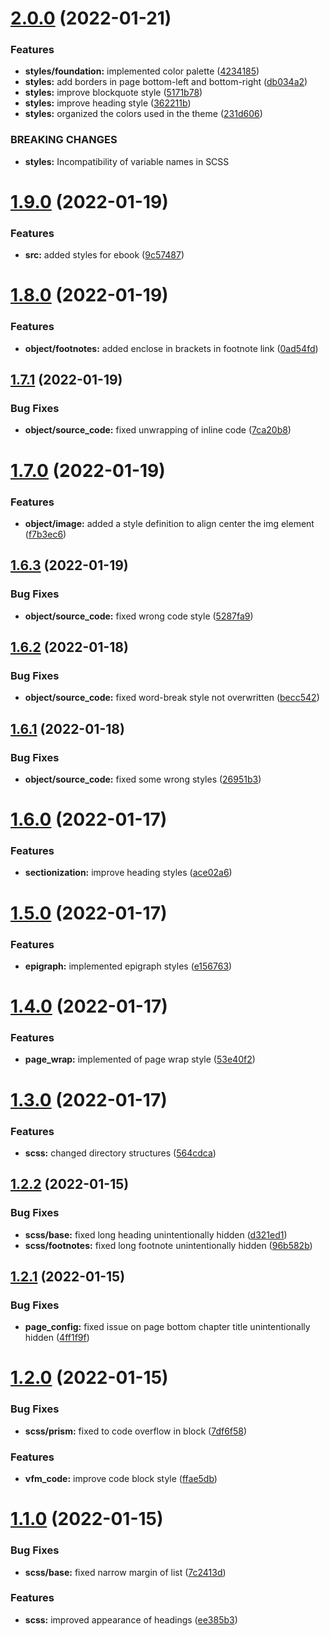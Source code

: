 # [2.0.0](https://github.com/o2project/vivliostyle-theme-o2project/compare/v1.9.0...v2.0.0) (2022-01-21)


### Features

* **styles/foundation:** implemented color palette ([4234185](https://github.com/o2project/vivliostyle-theme-o2project/commit/423418512c91cfa283e08d7d09a6c7add90f7412))
* **styles:** add borders in page bottom-left and bottom-right ([db034a2](https://github.com/o2project/vivliostyle-theme-o2project/commit/db034a255f542ed152d0fde954018b4da045d98c))
* **styles:** improve blockquote style ([5171b78](https://github.com/o2project/vivliostyle-theme-o2project/commit/5171b789ad646078c3960becbb535d67859bb03e))
* **styles:** improve heading style ([362211b](https://github.com/o2project/vivliostyle-theme-o2project/commit/362211b0bd6a6b779e83244b4d1a11ee467d7ab4))
* **styles:** organized the colors used in the theme ([231d606](https://github.com/o2project/vivliostyle-theme-o2project/commit/231d6068d7e5537e28fea13e2b75ea757b368c13))


### BREAKING CHANGES

* **styles:** Incompatibility of variable names in SCSS

# [1.9.0](https://github.com/o2project/vivliostyle-theme-o2project/compare/v1.8.0...v1.9.0) (2022-01-19)


### Features

* **src:** added styles for ebook ([9c57487](https://github.com/o2project/vivliostyle-theme-o2project/commit/9c57487adba1eb186bcfc6f9468b76a53a80331c))

# [1.8.0](https://github.com/o2project/vivliostyle-theme-o2project/compare/v1.7.1...v1.8.0) (2022-01-19)


### Features

* **object/footnotes:** added enclose in brackets in footnote link ([0ad54fd](https://github.com/o2project/vivliostyle-theme-o2project/commit/0ad54fde3f874bf4c6d210c4061a6c3f2b080b51))

## [1.7.1](https://github.com/o2project/vivliostyle-theme-o2project/compare/v1.7.0...v1.7.1) (2022-01-19)


### Bug Fixes

* **object/source_code:** fixed unwrapping of inline code ([7ca20b8](https://github.com/o2project/vivliostyle-theme-o2project/commit/7ca20b80e234b0da977ed839841a25b320277013))

# [1.7.0](https://github.com/o2project/vivliostyle-theme-o2project/compare/v1.6.3...v1.7.0) (2022-01-19)


### Features

* **object/image:** added a style definition to align center the img element ([f7b3ec6](https://github.com/o2project/vivliostyle-theme-o2project/commit/f7b3ec65476b2789e23990c37ae05078c2a0e910))

## [1.6.3](https://github.com/o2project/vivliostyle-theme-o2project/compare/v1.6.2...v1.6.3) (2022-01-19)


### Bug Fixes

* **object/source_code:** fixed wrong code style ([5287fa9](https://github.com/o2project/vivliostyle-theme-o2project/commit/5287fa955d1392aa1c0599363d22cd62ea37bb96))

## [1.6.2](https://github.com/o2project/vivliostyle-theme-o2project/compare/v1.6.1...v1.6.2) (2022-01-18)


### Bug Fixes

* **object/source_code:** fixed word-break style not overwritten ([becc542](https://github.com/o2project/vivliostyle-theme-o2project/commit/becc5422d78c94b86b33a1356af3e9b59cf55f49))

## [1.6.1](https://github.com/o2project/vivliostyle-theme-o2project/compare/v1.6.0...v1.6.1) (2022-01-18)


### Bug Fixes

* **object/source_code:** fixed some wrong styles ([26951b3](https://github.com/o2project/vivliostyle-theme-o2project/commit/26951b341a970d08316f49f5c540854a11c38352))

# [1.6.0](https://github.com/o2project/vivliostyle-theme-o2project/compare/v1.5.0...v1.6.0) (2022-01-17)


### Features

* **sectionization:** improve heading styles ([ace02a6](https://github.com/o2project/vivliostyle-theme-o2project/commit/ace02a6bf6b5aa43e775dcf64230f4747cab7462))

# [1.5.0](https://github.com/o2project/vivliostyle-theme-o2project/compare/v1.4.0...v1.5.0) (2022-01-17)


### Features

* **epigraph:** implemented epigraph styles ([e156763](https://github.com/o2project/vivliostyle-theme-o2project/commit/e1567639f2137b579ef7e83b86f26fa3af567c2e))

# [1.4.0](https://github.com/o2project/vivliostyle-theme-o2project/compare/v1.3.0...v1.4.0) (2022-01-17)


### Features

* **page_wrap:** implemented of page wrap style ([53e40f2](https://github.com/o2project/vivliostyle-theme-o2project/commit/53e40f2867faaa53da3af7d1d36bfb0ac854cf69))

# [1.3.0](https://github.com/o2project/vivliostyle-theme-o2project/compare/v1.2.2...v1.3.0) (2022-01-17)


### Features

* **scss:** changed directory structures ([564cdca](https://github.com/o2project/vivliostyle-theme-o2project/commit/564cdca134aae7a667686251b2ebf01a1ce33970))

## [1.2.2](https://github.com/o2project/vivliostyle-theme-o2project/compare/v1.2.1...v1.2.2) (2022-01-15)


### Bug Fixes

* **scss/base:** fixed long heading unintentionally hidden ([d321ed1](https://github.com/o2project/vivliostyle-theme-o2project/commit/d321ed1067a6dfa703a696282644fe79fc1fae8b))
* **scss/footnotes:** fixed long footnote unintentionally hidden ([96b582b](https://github.com/o2project/vivliostyle-theme-o2project/commit/96b582b20539c01932eb589112751a2169696fbb))

## [1.2.1](https://github.com/o2project/vivliostyle-theme-o2project/compare/v1.2.0...v1.2.1) (2022-01-15)


### Bug Fixes

* **page_config:** fixed issue on page bottom chapter title unintentionally hidden ([4ff1f9f](https://github.com/o2project/vivliostyle-theme-o2project/commit/4ff1f9fbf75edb505d04ce6b5a11fe51bc6b6cd0))

# [1.2.0](https://github.com/o2project/vivliostyle-theme-o2project/compare/v1.1.0...v1.2.0) (2022-01-15)


### Bug Fixes

* **scss/prism:** fixed to code overflow in block ([7df6f58](https://github.com/o2project/vivliostyle-theme-o2project/commit/7df6f581a41e2dad409cd4f9d2bd5777407c5b7e))


### Features

* **vfm_code:** improve code block style ([ffae5db](https://github.com/o2project/vivliostyle-theme-o2project/commit/ffae5dbe2311a90a92fd8fa1051002f1714bd209))

# [1.1.0](https://github.com/o2project/vivliostyle-theme-o2project/compare/v1.0.2...v1.1.0) (2022-01-15)

### Bug Fixes

- **scss/base:** fixed narrow margin of list ([7c2413d](https://github.com/o2project/vivliostyle-theme-o2project/commit/7c2413d21a73def6dbb7970e781b3229436070c4))

### Features

- **scss:** improved appearance of headings ([ee385b3](https://github.com/o2project/vivliostyle-theme-o2project/commit/ee385b3ebd9377f0141efa63be16b98dccb56fab))
